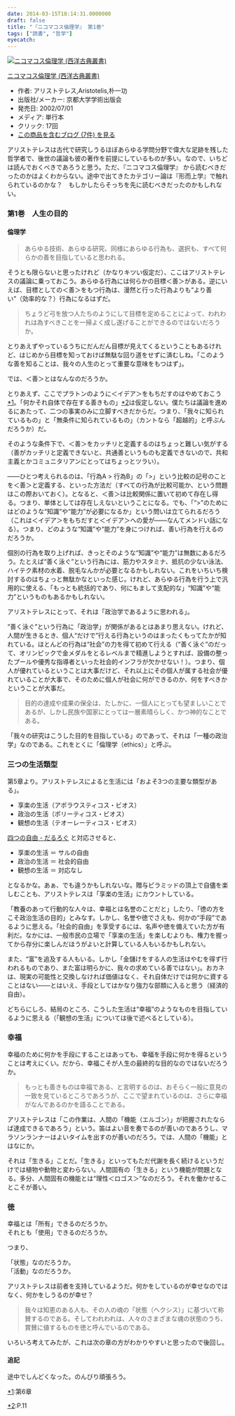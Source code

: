 ```yaml
---
date: 2014-03-15T18:14:31.0000000
draft: false
title: "『ニコマコス倫理学』 第1巻"
tags: ["読書", "哲学"]
eyecatch: 
---
```

<p><div class="hatena-asin-detail"><a href="http://www.amazon.co.jp/exec/obidos/ASIN/4876981388/bestylesnet-22/"><img src="https://images-fe.ssl-images-amazon.com/images/I/312N54MBXFL._SL160_.jpg" class="hatena-asin-detail-image" alt="ニコマコス倫理学 (西洋古典叢書)" title="ニコマコス倫理学 (西洋古典叢書)"></a><div class="hatena-asin-detail-info"><p class="hatena-asin-detail-title"><a href="http://www.amazon.co.jp/exec/obidos/ASIN/4876981388/bestylesnet-22/">ニコマコス倫理学 (西洋古典叢書)</a></p><ul><li><span class="hatena-asin-detail-label">作者:</span> アリストテレス,Aristotelis,朴一功</li><li><span class="hatena-asin-detail-label">出版社/メーカー:</span> 京都大学学術出版会</li><li><span class="hatena-asin-detail-label">発売日:</span> 2002/07/01</li><li><span class="hatena-asin-detail-label">メディア:</span> 単行本</li><li> <span class="hatena-asin-detail-label">クリック</span>: 17回</li><li><a href="http://d.hatena.ne.jp/asin/4876981388/bestylesnet-22" target="_blank">この商品を含むブログ (7件) を見る</a></li></ul></div><div class="hatena-asin-detail-foot"></div></div></p><p>アリストテレスは古代で研究しうるほぼあらゆる学問分野で偉大な足跡を残した哲学者で、後世の議論も彼の著作を前提にしているものが多い。なので、いちどは読んでおくべきであろうと思う。ただ、『ニコマコス倫理学』 から読むべきだったのかはよくわからない。途中で出てきたカテゴリー論は『形而上学』で触れられているのかな？　もしかしたらそっちを先に読むべきだったのかもしれない。</p>

<div class="section">
<h3>第1巻　人生の目的</h3>

<div class="section">
<h4>倫理学</h4>

<blockquote>
<p>あらゆる技術、あらゆる研究、同様にあらゆる行為も、選択も、すべて何らかの善を目指していると思われる。</p>

</blockquote>
<p>そうとも限らないと思ったけれど（かなりキツい仮定だ）、ここはアリストテレスの議論に乗っておこう。あらゆる行為には何らかの目標＜善＞がある。逆にいえば、目標としての＜善＞をもつ行為は、漫然と行った行為よりも“より善い”（効率的な？）行為になるはずだ。</p>

<blockquote>
<p>ちょうど弓を放つ人たちのようにして目標を定めることによって、われわれは為すべきことを一掃よく成し遂げることができるのではないだろうか。</p>

</blockquote>
<p>とりあえずやっているうちにだんだん目標が見えてくるということもあるけれど、はじめから目標を知っておけば無駄な回り道をせずに済むしね。「このような善を知ることは、我々の人生のとって重要な意味をもつはず」。</p><p>では、＜善＞とはなんなのだろうか。</p><p>とりあえず、ここでプラトンのように＜イデア＞をもちだすのはやめておこう<a href="#f-2b53a1bb" name="fn-2b53a1bb" title="第6章">*1</a>。「何かそれ自体で存在する善きもの」<a href="#f-1fef37e3" name="fn-1fef37e3" title="P.11">*2</a>は仮定しない。僕たちは議論を進めるにあたって、二つの事実のみに立脚すべきだからだ。つまり、「我々に知られているもの」と「無条件に知られているもの」（カントなら「超越的」と呼ぶんだろうか）だ。</p><p>そのような条件下で、＜善＞をカッチリと定義するのはちょっと難しい気がする（善がカッチリと定義できないと、共通善というものも定義できないので、共和主義とかコミュニタリアンにとってはちょっとツラい）。</p><p>――ひとつ考えられるのは、「行為A > 行為B」の「>」という比較の記号のことを＜善＞と定義する、といった方法だ（すべての行為が比較可能か、という問題はこの際おいておく）。となると、＜善＞は比較関係に置いて初めて存在し得る。つまり、単体としては存在しえないということになる。でも、「“>”のためにはどのような“知識”や“能力”が必要になるか」という問いは立てられるだろう（これは＜イデア＞をもちだすと＜イデア＞への愛が――なんてメンドい話になる）。つまり、どのような“知識”や“能力”を身につければ、善い行為を行えるのだろうか。</p><p>個別の行為を取り上げれば、きっとそのような“知識”や“能力”は無数にあるだろう。たとえば“善く泳ぐ”という行為には、筋力やスタミナ、抵抗の少ない泳法、ハイテク素材の水着、脱毛なんかが必要となるかもしれない。これをいちいち検討するのはちょっと無駄かなといった感じ。けれど、あらゆる行為を行う上で汎用的に使える、「もっとも統括的であり、何にもまして支配的な」“知識”や“能力”というものもあるかもしれない。</p><p>アリストテレスにとって、それは「政治学であるように思われる」。</p><p>“善く泳ぐ”という行為に「政治学」が関係があるとはあまり思えない。けれど、人間が生きるとき、個人“だけで”行える行為というのはまったくもってたかが知れている。ほとんどの行為は“社会”の力を得て初めて行える（“善く泳ぐ”のだって、オリンピックで金メダルをとるレベルまで精進しようとすれば、設備の整ったプールや優秀な指導者といった社会的インフラが欠かせない！）。つまり、個人が優れているということは大事だけど、それ以上にその個人が属する社会が優れていることが大事で、そのために個人が社会に何ができるのか、何をすべきかということが大事だ。</p>

<blockquote>
<p>目的の達成や成果の保全は、たしかに、一個人にとっても望ましいことであるが、しかし民族や国家にとっては一層素晴らしく、かつ神的なことである。</p>

</blockquote>
<p>「我々の研究はこうした目的を目指している」のであって、それは「一種の政治学」なのである。これをとくに「倫理学（ethics）」と呼ぶ。</p>

</div>
</div>
<div class="section">
<h3>三つの生活類型</h3>
<p>第5章より。アリストテレスによると生活には「およそ3つの主要な類型がある」。</p>

<ul>
<li>享楽の生活（アポラウスティコス・ビオス）</li>
<li>政治の生活（ポリーティコス・ビオス）</li>
<li>観想の生活（テオーレーティコス・ビオス） </li>
</ul><p><a href="https://blog.daruyanagi.jp/entry/20111203/1322863938">&#x56DB;&#x3064;&#x306E;&#x81EA;&#x7531; - &#x3060;&#x308B;&#x308D;&#x3050;</a> と対応させると、</p>

<ul>
<li>享楽の生活 ＝ サルの自由</li>
<li>政治の生活 ＝ 社会的自由</li>
<li>観想の生活 ＝ 対応なし</li>
</ul><p>となるかな。あぁ、でも違うかもしれないな。贈与ピラミッドの頂上で自儘を楽しむことも、アリストテレスは「享楽の生活」にカウントしている。</p><p>「教養のあって行動的な人々は、幸福とは名誉のことだと」したり、「徳の方をこそ政治生活の目的」とみなす。しかし、名誉や徳でさえも、何かの“手段”であるように思える。「社会的自由」を享受するには、名声や徳を備えていた方が有利だ。なかには、一般市民の立場で「享楽の生活」を楽しむよりも、権力を握ってから存分に楽しんだほうがよいと計算している人もいるかもしれない。</p><p>また、“富”を追及する人もいる。しかし「金儲けをする人の生活はやむを得ず行われるものであり、また富は明らかに、我々の求めている善ではない」。おカネは、現実の可能性と交換しなければ価値はなく、それ自体だけでは何かに資することはない――とはいえ、手段としてはかなり強力な部類に入ると思う（経済的自由）。</p><p>どちらにしろ、結局のところ、こうした生活は“幸福”のようなものを目指しているように思える（「観想の生活」については後で述べるとしている）。</p>

</div>
<div class="section">
<h3>幸福</h3>
<p>幸福のために何かを手段にすることはあっても、幸福を手段に何かを得るということは考えにくい。だから、幸福こそが人生の最終的な目的なのではないだろうか。</p>

<blockquote>
<p>もっとも善きものは幸福である、と言明するのは、おそらく一般に意見の一致を見ているところであろうが、ここで望まれているのは、さらに幸福がなんであるのかを語ることである。</p>

</blockquote>
<p>アリストテレスは「この作業は、人間の「機能（エルゴン）」が把握されたならば達成できるであろう」という。笛はよい音を奏でるのが善いのであろうし、マラソンランナーはよいタイムを出すのが善いのだろう。では、人間の「機能」とはなにか。</p><p>それは「生きる」ことだ。「生きる」といってもただ代謝を長く続けるというだけでは植物や動物と変わらない。人間固有の「生きる」という機能が問題となる。多分、人間固有の機能とは“理性＜ロゴス＞”なのだろう。それを働かせることこそが善い。</p>

</div>
<div class="section">
<h3>徳</h3>
<p>幸福とは「所有」できるのだろうか。<br />
それとも「使用」できるのだろうか。</p><p>つまり、</p><p>「状態」なのだろうか。<br />
「活動」なのだろうか。</p><p>アリストテレスは前者を支持しているようだ。何かをしているのが幸せなのではなく、何かをしうるのが幸せ？</p>

<blockquote>
<p>我々は知恵のある人も、その人の魂の「状態（ヘクシス）」に基づいて称賛するのである。そしてわれわれは、人々のさまざまな魂の状態のうち、賞賛に値するものを徳と呼んでいるのである。</p>

</blockquote>
<p>いろいろ考えてみたが、これは次の章の方がわかりやすいと思ったので後回し。</p>

<div class="section">
<h4>追記</h4>
<p>途中でしんどくなった。のんびり頑張ろう。</p>

</div>
</div><div class="footnote">
<p class="footnote"><a href="#fn-2b53a1bb" name="f-2b53a1bb" class="footnote-number">*1</a><span class="footnote-delimiter">:</span><span class="footnote-text">第6章</span></p>
<p class="footnote"><a href="#fn-1fef37e3" name="f-1fef37e3" class="footnote-number">*2</a><span class="footnote-delimiter">:</span><span class="footnote-text">P.11</span></p>
</div>